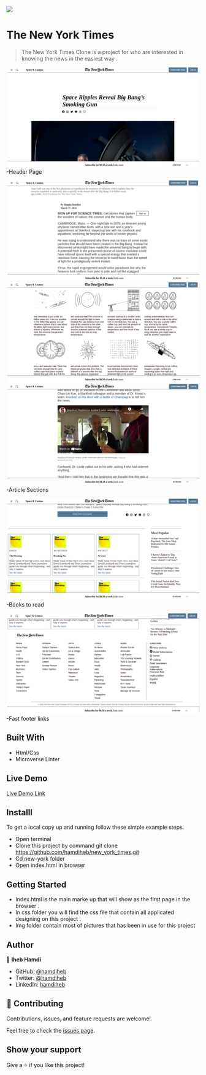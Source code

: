 ![](https://img.shields.io/badge/Microverse-blueviolet)

# The New York Times

> The New York Times Clone is a project for who are interested in knowing the news in the easiest way .

![screenshot](./img/screenshot/1.png)
-Header Page

![screenshot](./img/screenshot/2.png)
![screenshot](./img/screenshot/3.png)
![screenshot](./img/screenshot/4.png)
-Article Sections

![screenshot](./img/screenshot/5.png)
-Books to read

![screenshot](./img/screenshot/6.png)
-Fast footer links

## Built With

- Html/Css
- Microverse Linter


## Live Demo

[Live Demo Link](https://hamdiheb.github.io/new_york_times/)


## Installl

To get a local copy up and running follow these simple example steps.
- Open terminal
- Clone this project by command git clone https://github.com/hamdiheb/new_york_times.git
- Cd new-york folder
- Open index.html in browser

## Getting Started 
- Index.html is the main marke up that will show as the first page in the browser .
- In css folder you will find the css file that contain all applicated designing on this project .
- Img folder contain most of pictures that has been in use for this project

## Author

👤 **Iheb Hamdi**

- GitHub: [@hamdiheb](https://github.com/hamdiheb)
- Twitter: [@hamdiheb](https://twitter.com/hamdiheb)
- LinkedIn: [hamdiheb](https://www.linkedin.com/in/hamdi-iheb-b3ba16206)


## 🤝 Contributing

Contributions, issues, and feature requests are welcome!

Feel free to check the [issues page](https://github.com/hamdiheb/new_york_times/issues/2).


## Show your support

Give a ⭐️ if you like this project!
